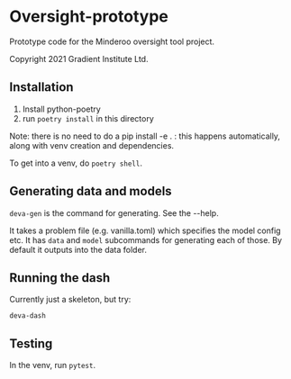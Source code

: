 # Oversight-prototype

Prototype code for the Minderoo oversight tool project.

Copyright 2021 Gradient Institute Ltd.


## Installation

1. Install python-poetry
2. run `poetry install` in this directory

Note: there is no need to do a pip install -e . : this happens automatically, 
along with venv creation and dependencies.

To get into a venv, do `poetry shell`.

## Generating data and models

`deva-gen` is the command for generating. See the --help.

It takes a problem file (e.g. vanilla.toml) which specifies the model config
etc. It has `data` and `model` subcommands for generating each of those. By
default it outputs into the data folder.

## Running the dash

Currently just a skeleton, but try:

`deva-dash`

## Testing

In the venv, run `pytest`.

